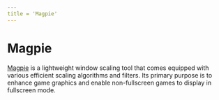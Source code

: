 ```yaml
---
title = 'Magpie'
---
```


# Magpie

[Magpie](https://github.com/Blinue/Magpie) is a lightweight window scaling tool that comes equipped with various efficient scaling algorithms and filters. Its primary purpose is to enhance game graphics and enable non-fullscreen games to display in fullscreen mode.
